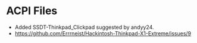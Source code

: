 # ACPI Files
* Added SSDT-Thinkpad_Clickpad suggested by andyy24.
* https://github.com/Errrneist/Hackintosh-Thinkpad-X1-Extreme/issues/9